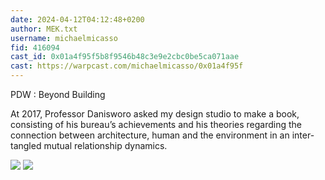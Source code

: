 ```yaml
---
date: 2024-04-12T04:12:48+0200
author: MEK.txt
username: michaelmicasso
fid: 416094
cast_id: 0x01a4f95f5b8f9546b48c3e9e2cbc0be5ca071aae
cast: https://warpcast.com/michaelmicasso/0x01a4f95f
---
```

PDW : Beyond Building  
  
At 2017, Professor Danisworo asked my design studio to make a book, consisting of his bureau’s achievements and his theories regarding the connection between architecture, human and the environment in an inter-tangled mutual relationship dynamics.  

![](https://imagedelivery.net/BXluQx4ige9GuW0Ia56BHw/75749429-dec6-47a1-eef5-7325cae6b700/original)
![](https://imagedelivery.net/BXluQx4ige9GuW0Ia56BHw/937ef8f1-9e97-4d82-02a5-50fa5256fb00/original)